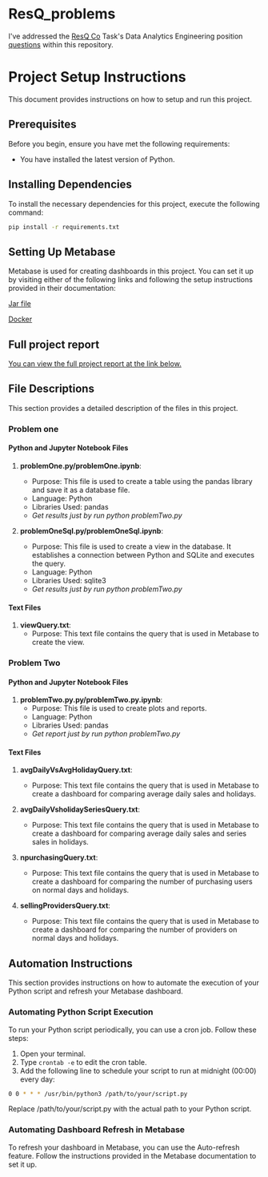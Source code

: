 # ResQ_problems
I've addressed the [ResQ Co](https://www.resq-club.com/) Task's Data Analytics Engineering position [questions](https://github.com/resqclub/data-assignment) within this repository.


# Project Setup Instructions

This document provides instructions on how to setup and run this project.

## Prerequisites

Before you begin, ensure you have met the following requirements:

- You have installed the latest version of Python.

## Installing Dependencies

To install the necessary dependencies for this project, execute the following command:

```bash
pip install -r requirements.txt
```

## Setting Up Metabase
Metabase is used for creating dashboards in this project. You can set it up by visiting either of the following links and following the setup instructions provided in their documentation:

[Jar file](https://www.metabase.com/docs/latest/installation-and-operation/running-the-metabase-jar-file)

[Docker](https://www.metabase.com/docs/latest/installation-and-operation/running-metabase-on-docker)

## Full project report

[You can view the full project report at the link below.](https://github.com/herman72/ResQ_problems/blob/main/Project%20Report.pdf)

## File Descriptions

This section provides a detailed description of the files in this project.

### Problem one

#### Python and Jupyter Notebook Files

1. **problemOne.py/problemOne.ipynb**: 
    - Purpose: This file is used to create a table using the pandas library and save it as a database file.
    - Language: Python
    - Libraries Used: pandas
    - *Get results just by run python problemTwo.py*
      

2. **problemOneSql.py/problemOneSql.ipynb**: 
    - Purpose: This file is used to create a view in the database. It establishes a connection between Python and SQLite and executes the query.
    - Language: Python
    - Libraries Used: sqlite3
    - *Get results just by run python problemTwo.py*
      

#### Text Files

1. **viewQuery.txt**: 
    - Purpose: This text file contains the query that is used in Metabase to create the view.


### Problem Two

#### Python and Jupyter Notebook Files

1. **problemTwo.py.py/problemTwo.py.ipynb**: 
    - Purpose: This file is used to create plots and reports.
    - Language: Python
    - Libraries Used: pandas
    - *Get report just by run python problemTwo.py*
      

#### Text Files

1. **avgDailyVsAvgHolidayQuery.txt**: 
    - Purpose: This text file contains the query that is used in Metabase to create a dashboard for comparing average daily sales and holidays.
      
2. **avgDailyVsholidaySeriesQuery.txt**: 
    - Purpose: This text file contains the query that is used in Metabase to create a dashboard for comparing average daily sales and series sales in holidays.
  
3. **npurchasingQuery.txt**: 
    - Purpose: This text file contains the query that is used in Metabase to create a dashboard for comparing the number of purchasing users on normal days and holidays.

4. **sellingProvidersQuery.txt**: 
    - Purpose: This text file contains the query that is used in Metabase to create a dashboard for comparing the number of providers on normal days and holidays.

      
## Automation Instructions

This section provides instructions on how to automate the execution of your Python script and refresh your Metabase dashboard.

### Automating Python Script Execution

To run your Python script periodically, you can use a cron job. Follow these steps:

1. Open your terminal.
2. Type `crontab -e` to edit the cron table.
3. Add the following line to schedule your script to run at midnight (00:00) every day:

```bash
0 0 * * * /usr/bin/python3 /path/to/your/script.py
```
Replace /path/to/your/script.py with the actual path to your Python script.

### Automating Dashboard Refresh in Metabase

To refresh your dashboard in Metabase, you can use the Auto-refresh feature. Follow the instructions provided in the Metabase documentation to set it up.


